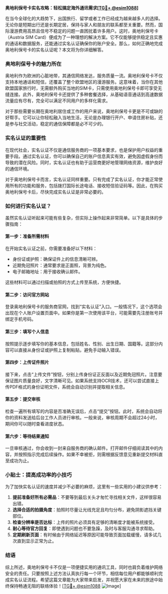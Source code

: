 **奥地利保号卡实名攻略：轻松搞定海外通讯需求[[TG💪+ @esim1088](https://t.me/s/esim1088)]**

在当今全球化的大趋势下，出国旅行、留学或者工作已经成为越来越多人的选择。无论你是短期出行还是长期定居，保持与家人和朋友的联系都至关重要。然而，国际漫游费用高昂且信号不稳定的问题一直困扰着许多用户。这时，奥地利保号卡（Austria SIM Card）便成为了一种理想的解决方案。它不仅能够提供稳定且实惠的通话和数据服务，还能通过实名认证确保你的账户安全。那么，如何正确地完成奥地利保号卡的实名认证呢？本文将为你详细解答。

### 奥地利保号卡的魅力所在

奥地利作为欧洲的心脏地带，其通信网络发达，服务质量一流。奥地利保号卡不仅支持本地通话和短信，还覆盖了整个欧盟地区的漫游服务。这意味着，当你在其他欧盟国家旅行时，无需额外购买当地的SIM卡，只需使用奥地利保号卡即可享受无缝连接。此外，奥地利保号卡还提供了多种套餐选择，从基础语音通话到高速数据流量应有尽有，完全可以满足不同用户的多样化需求。

对于那些需要长期在奥地利居住或工作的用户来说，奥地利保号卡更是不可或缺的好帮手。它可以让你轻松融入当地生活，无论是办理银行开户、申请住房补贴，还是参与社交活动，稳定的通信保障都是必不可少的。

### 实名认证的重要性

在现代社会，实名认证不仅是通信服务商的一项基本要求，也是保护用户权益的重要手段。通过实名认证，你可以确保自己的账户信息真实有效，避免因虚假身份而导致的潜在风险。同时，实名认证也有助于运营商更好地管理网络资源，维护良好的通信环境。

对于奥地利保号卡而言，实名认证同样重要。只有完成了实名认证，你才能正常使用所有的功能和服务，包括拨打国际长途电话、接收短信验证码等。因此，在购买奥地利保号卡后，尽快完成实名认证是非常必要的。

### 如何进行实名认证？

虽然实名认证听起来可能有些复杂，但实际上操作起来非常简单。以下是具体的步骤指南：

#### 第一步：准备所需材料
在开始实名认证之前，你需要准备好以下材料：
- 身份证或护照：确保证件上的信息清晰可辨。
- 近期免冠照片：通常要求是正面照，背景为纯色。
- 电子邮箱地址：用于接收确认邮件。

这些材料可以通过扫描或拍照的方式上传至系统，方便快捷。

#### 第二步：访问官方网站
登录奥地利保号卡的服务商官网，找到“实名认证”入口。一般情况下，这个选项会出现在个人账户设置页面中。如果你是第一次使用该平台，可能需要先注册账号并绑定手机号码。

#### 第三步：填写个人信息
按照提示逐步填写你的基本信息，包括姓名、性别、出生日期、国籍等。这部分内容可以直接从身份证或护照上复制粘贴，避免手动输入错误。

#### 第四步：上传证件照片
接下来，点击“上传文件”按钮，分别上传身份证正反面以及近期免冠照片。注意要保证图片质量良好，文字清晰可见。如果系统支持OCR技术，还可以尝试直接上传PDF格式的身份证明文件，系统会自动识别并提取相关信息。

#### 第五步：提交审核
检查一遍所有填写的内容是否准确无误后，点击“提交”按钮。此时，系统会自动将你的资料发送给后台工作人员进行审核。一般来说，审核周期不会超过24小时，期间你可以随时查看进度状态。

#### 第六步：等待结果通知
一旦审核通过，你会收到一封来自服务商的确认邮件。打开邮件仔细阅读其中的内容，并按照指示完成后续操作。如果不幸被拒，则需根据反馈意见重新提交材料直至成功为止。

### 小贴士：提高成功率的小技巧

为了加快实名认证的速度并减少不必要的麻烦，这里有一些实用的小建议供参考：

1. **提前准备好所有必需品**：不要等到最后关头才匆忙寻找相关文件，这样很容易出错。
2. **选择合适的拍摄角度**：拍照时尽量让光线充足且均匀分布，避免阴影遮挡关键部位。
3. **检查分辨率是否达标**：上传的照片必须具有足够的清晰度才能被系统接受。
4. **耐心等待官方回复**：即使遇到问题也不要急躁，及时与客服沟通寻求帮助。
5. **定期刷新页面**：有时候由于网络延迟等原因可能导致页面加载缓慢，请多试几次直到显示正常为止。

### 结语

综上所述，奥地利保号卡不仅是一项便捷实用的通讯工具，同时也肩负着维护网络安全的责任。只要按照上述方法认真执行每一个环节，相信每位用户都能够顺利完成实名认证流程。希望这篇文章能为大家带来启发，并祝愿大家在未来的旅途中始终保持畅通无阻的联络体验！[[TG💪+ @esim1088](https://t.me/s/esim1088) ![Image](https://i.postimg.cc/4NQfJmqS/Snipaste-2025-05-13-00-14-12.png)]